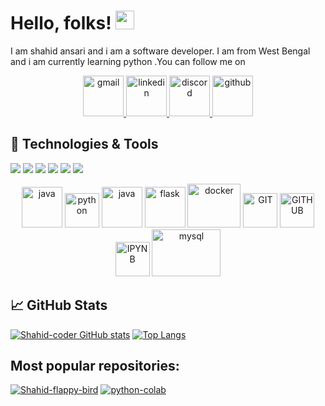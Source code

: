 # Hello, folks! <img src="https://raw.githubusercontent.com/MartinHeinz/MartinHeinz/master/wave.gif" width="30px">
I am shahid ansari and i am a software developer. I am from West Bengal  and i am currently learning python .You can follow me on

<p align="center">
    <a href="mailto:shahidansari.2088@gmail.com">
      <img src="https://www.vectorlogo.zone/logos/gmail/gmail-icon.svg" alt="gmail" width="65" height="65"/>
  </a>
   <a href="https://www.linkedin.com/in/shahid-ansari-1033371bb/">
      <img src="https://www.vectorlogo.zone/logos/linkedin/linkedin-tile.svg" alt="linkedin" width="65" height="65"/>
  </a>
  <a href="https://discord.com/channels/Shahid%20technical#7012">
      <img src="https://www.vectorlogo.zone/logos/discordapp/discordapp-tile.svg" alt="discord" width="65" height="65"/>
  </a>
  <a href="https://github.com/shahid-coder/">
      <img src="https://www.vectorlogo.zone/logos/github/github-icon.svg" alt="github" width="65" height="65"/>
  </a>
</p>

## 🔧 Technologies & Tools

![](https://img.shields.io/badge/OS-Windows-informational?style=flat&logo=Windows&logoColor=white&color=2bbc8a)
![](https://img.shields.io/badge/Editor-visualstudiocode-informational?style=flat&logo=visual-studio-code&logoColor=white&color=2bbc8a)
![](https://img.shields.io/badge/Code-Python-informational?style=flat&logo=python&logoColor=white&color=2bbc8a)
![](https://img.shields.io/badge/Code-JavaScript-informational?style=flat&logo=javascript&logoColor=white&color=2bbc8a)
![](https://img.shields.io/badge/Shell-Bash-informational?style=flat&logo=gnu-bash&logoColor=white&color=2bbc8a)
![](https://img.shields.io/badge/Tools-Git-informational?style=flat&logo=Git&logoColor=white&color=2bbc8a)

<p align="center">
      <img src="https://www.vectorlogo.zone/logos/java/java-icon.svg" alt="java" width="65" height="65"/> 
      <img src="https://www.vectorlogo.zone/logos/python/python-icon.svg" alt="python" width="55" height="55"/>
      <img src="https://www.vectorlogo.zone/logos/javascript/javascript-vertical.svg" alt="java" width="65" height="65"/>
      <img src="https://www.vectorlogo.zone/logos/pocoo_flask/pocoo_flask-icon.svg" alt="flask" width="65" height="65"/>
      <img src="https://www.vectorlogo.zone/logos/docker/docker-icon.svg" alt="docker" width="85" height="70"/>
      <img src="https://www.vectorlogo.zone/logos/git-scm/git-scm-icon.svg" alt="GIT" width="55" height="55"/> 
      <img src="https://www.vectorlogo.zone/logos/github/github-icon.svg" alt="GITHUB" width="55" height="55"/>
      <img src="https://www.vectorlogo.zone/logos/jupyter/jupyter-icon.svg" alt="IPYNB" width="55" height="55"/> 
      <img src="https://www.vectorlogo.zone/logos/mysql/mysql-ar21.svg" alt="mysql" width="110" height="75"/> 
</p>

## &#x1f4c8; GitHub Stats
[![Shahid-coder GitHub stats](https://github-readme-stats.vercel.app/api?username=Shahid-coder&theme=vision-friendly-dark&show_icons=true)](https://github.com/shahid-coder)
[![Top Langs](https://github-readme-stats.vercel.app/api/top-langs/?username=Shahid-coder&layout=compact&theme=vision-friendly-dark&show_icons=true)](https://github.com/shahid-coder)
## Most popular repositories: 
[![Shahid-flappy-bird](https://github-readme-stats.vercel.app/api/pin/?username=Shahid-coder&repo=Shahid-flappy-bird&theme=vision-friendly-dark)](https://github.com/Shahid-coder/Shahid-flappy-bird)
[![python-colab](https://github-readme-stats.vercel.app/api/pin/?username=Shahid-coder&repo=python-colab&theme=vision-friendly-dark)](https://github.com/Shahid-coder/python-colab)


